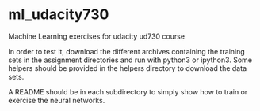 # ml_udacity730
Machine Learning exercises for udacity ud730 course

In order to test it, download the different archives containing the training
sets in the assignment directories and run with python3 or ipython3.
Some helpers should be provided in the helpers directory to download the data
sets.

A README should be in each subdirectory to simply show how to train or exercise
the neural networks.
